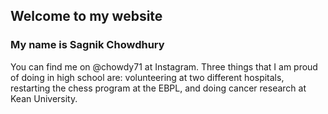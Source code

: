 ## Welcome to my website
### My name is Sagnik Chowdhury

You can find me on @chowdy71 at Instagram. Three things that I am proud of doing in high school are:
volunteering at two different hospitals, restarting the chess program at the EBPL, and doing cancer research at Kean University.


